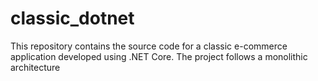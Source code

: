 # classic_dotnet
This repository contains the source code for a classic e-commerce application developed using .NET Core. The project follows a monolithic architecture
